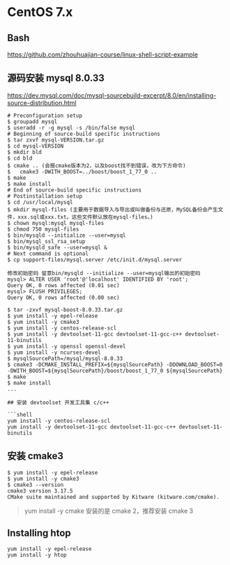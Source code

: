 # CentOS 7.x

## Bash

https://github.com/zhouhuajian-course/linux-shell-script-example

## 源码安装 mysql 8.0.33

https://dev.mysql.com/doc/mysql-sourcebuild-excerpt/8.0/en/installing-source-distribution.html

```shell
# Preconfiguration setup
$ groupadd mysql
$ useradd -r -g mysql -s /bin/false mysql
# Beginning of source-build specific instructions
$ tar zxvf mysql-VERSION.tar.gz
$ cd mysql-VERSION
$ mkdir bld
$ cd bld
$ cmake .. (会报cmake版本为2，以及boost找不到错误，改为下方命令)
$   cmake3 -DWITH_BOOST=../boost/boost_1_77_0 ..
$ make
$ make install
# End of source-build specific instructions
# Postinstallation setup
$ cd /usr/local/mysql
$ mkdir mysql-files (主要用于数据导入与导出或叫做备份与还原，MySQL备份会产生文件，xxx.sql或xxx.txt。这些文件默认放在mysql-files。)
$ chown mysql:mysql mysql-files
$ chmod 750 mysql-files
$ bin/mysqld --initialize --user=mysql
$ bin/mysql_ssl_rsa_setup
$ bin/mysqld_safe --user=mysql &
# Next command is optional
$ cp support-files/mysql.server /etc/init.d/mysql.server

修改初始密码 留意bin/mysqld --initialize --user=mysql输出的初始密码
mysql> ALTER USER 'root'@'localhost' IDENTIFIED BY 'root';
Query OK, 0 rows affected (0.01 sec)
mysql> FLUSH PRIVILEGES;
Query OK, 0 rows affected (0.00 sec)
```

```shell
$ tar -zxvf mysql-boost-8.0.33.tar.gz
$ yum install -y epel-release
$ yum install -y cmake3
$ yum install -y centos-release-scl
$ yum install -y devtoolset-11-gcc devtoolset-11-gcc-c++ devtoolset-11-binutils
$ yum install -y openssl openssl-devel  
$ yum install -y ncurses-devel  
$ mysqlSourcePath=/mysql/mysql-8.0.33
$ cmake3 -DCMAKE_INSTALL_PREFIX=${mysqlSourcePath} -DDOWNLOAD_BOOST=0 -DWITH_BOOST=${mysqlSourcePath}/boost/boost_1_77_0 ${mysqlSourcePath}
$ make
$ make install
...

## 安装 devtoolset 开发工具集 c/c++

```shell
yum install -y centos-release-scl
yum install -y devtoolset-11-gcc devtoolset-11-gcc-c++ devtoolset-11-binutils
```

## 安装 cmake3

```shell
$ yum install -y epel-release
$ yum install -y cmake3
$ cmake3 --version
cmake3 version 3.17.5
CMake suite maintained and supported by Kitware (kitware.com/cmake).
```

> yum install -y cmake 安装的是 cmake 2，推荐安装 cmake 3

## Installing htop

```shell
yum install -y epel-release 
yum install -y htop
```
